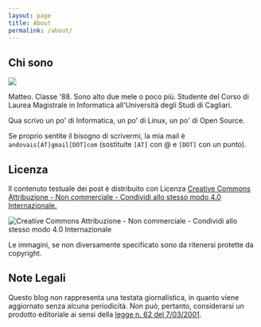 ```yaml
---
layout: page
title: About
permalink: /about/
---
```


Chi sono
---

![](https://pbs.twimg.com/profile_images/589901395186188289/K3zggXv2_400x400.png)

Matteo. Classe '88. Sono alto due mele o poco più. Studente del Corso di Laurea Magistrale in Informatica all'Università degli Studi di Cagliari.

Qua scrivo un po' di Informatica, un po' di Linux, un po' di Open Source.


Se proprio sentite il bisogno di scrivermi, la mia mail è `andovais[AT]gmail[DOT]com`
(sostituite `[AT]` con @ e `[DOT]` con un punto).


Licenza
---
Il contenuto testuale dei post è distribuito con Licenza [Creative Commons Attribuzione - Non commerciale - Condividi allo stesso modo 4.0 Internazionale.](href="http://creativecommons.org/licenses/by-nc-sa/4.0/ "Creative Commons Attribuzione - Non commerciale - Condividi allo stesso modo 4.0")

![Creative Commons Attribuzione - Non commerciale - Condividi allo stesso modo 4.0 Internazionale](http://i.creativecommons.org/l/by-nc-sa/4.0/88x31.png)

Le immagini, se non diversamente specificato sono da ritenersi protette da copyright.


Note Legali
---
Questo blog non rappresenta una  testata giornalistica, in quanto  viene  aggiornato senza alcuna  periodicità. Non può, pertanto,  considerarsi un  prodotto editoriale ai  sensi della [legge   n. 62 del 7/03/2001](http://www.camera.it/parlam/leggi/01062l.htm).
